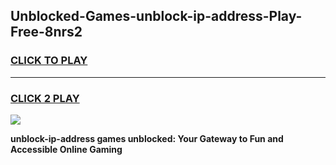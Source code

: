 
## Unblocked-Games-unblock-ip-address-Play-Free-8nrs2
<h3>
<a href="https://premium76.site?title=unblock-ip-address&ref=23A">CLICK TO PLAY</a></h3>
<hr>

<h3>
<a href="https://premium76.site?title=unblock-ip-address&ref=23A">CLICK 2 PLAY</a>
  
</h3>

<a href="https://premium76.site?title=unblock-ip-address&ref=23A"><img src="https://clearcache.store/games.png"></a>


**unblock-ip-address games unblocked: Your Gateway to Fun and Accessible Online Gaming**
